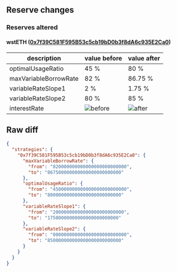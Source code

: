 ## Reserve changes

### Reserves altered

#### wstETH ([0x7f39C581F595B53c5cb19bD0b3f8dA6c935E2Ca0](https://etherscan.io/address/0x7f39C581F595B53c5cb19bD0b3f8dA6c935E2Ca0))

| description | value before | value after |
| --- | --- | --- |
| optimalUsageRatio | 45 % | 80 % |
| maxVariableBorrowRate | 82 % | 86.75 % |
| variableRateSlope1 | 2 % | 1.75 % |
| variableRateSlope2 | 80 % | 85 % |
| interestRate | ![before](https://dash.onaave.com/api/static?variableRateSlope1=20000000000000000000000000&variableRateSlope2=800000000000000000000000000&optimalUsageRatio=450000000000000000000000000&baseVariableBorrowRate=0&maxVariableBorrowRate=820000000000000000000000000) | ![after](https://dash.onaave.com/api/static?variableRateSlope1=17500000000000000000000000&variableRateSlope2=850000000000000000000000000&optimalUsageRatio=800000000000000000000000000&baseVariableBorrowRate=0&maxVariableBorrowRate=867500000000000000000000000) |

## Raw diff

```json
{
  "strategies": {
    "0x7f39C581F595B53c5cb19bD0b3f8dA6c935E2Ca0": {
      "maxVariableBorrowRate": {
        "from": "820000000000000000000000000",
        "to": "867500000000000000000000000"
      },
      "optimalUsageRatio": {
        "from": "450000000000000000000000000",
        "to": "800000000000000000000000000"
      },
      "variableRateSlope1": {
        "from": "20000000000000000000000000",
        "to": "17500000000000000000000000"
      },
      "variableRateSlope2": {
        "from": "800000000000000000000000000",
        "to": "850000000000000000000000000"
      }
    }
  }
}
```